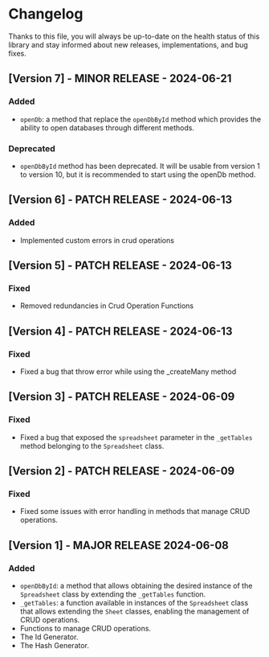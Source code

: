 # Changelog
Thanks to this file, you will always be up-to-date on the health status of this library and stay informed about new releases, implementations, and bug fixes.

## [Version 7] - MINOR RELEASE - 2024-06-21

### Added
- `openDb`: a method that replace the `openDbById` method which provides the ability to open databases through different methods.

### Deprecated
- `openDbById` method has been deprecated. It will be usable from version 1 to version 10, but it is recommended to start using the openDb method.

## [Version 6] - PATCH RELEASE - 2024-06-13

### Added
- Implemented custom errors in crud operations
  
## [Version 5] - PATCH RELEASE - 2024-06-13

### Fixed
- Removed redundancies in Crud Operation Functions
  
## [Version 4] - PATCH RELEASE - 2024-06-13

### Fixed
- Fixed a bug that throw error while using the _createMany method
  
## [Version 3] - PATCH RELEASE - 2024-06-09

### Fixed
- Fixed a bug that exposed the `spreadsheet` parameter in the `_getTables` method belonging to the `Spreadsheet` class.

## [Version 2] - PATCH RELEASE - 2024-06-09

### Fixed
- Fixed some issues with error handling in methods that manage CRUD operations.

## [Version 1] - MAJOR RELEASE 2024-06-08
### Added
- `openDbById`: a method that allows obtaining the desired instance of the `Spreadsheet` class by extending the `_getTables` function.
- `_getTables`: a function available in instances of the `Spreadsheet` class that allows extending the `Sheet` classes, enabling the management of CRUD operations.
- Functions to manage CRUD operations.
- The Id Generator.
- The Hash Generator.
